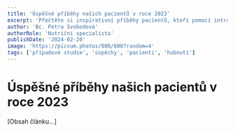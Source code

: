 ```yaml
---
title: 'Úspěšné příběhy našich pacientů v roce 2023'
excerpt: 'Přečtěte si inspirativní příběhy pacientů, kteří pomocí intragastrického balónu dosáhli významného úbytku váhy.'
author: 'Bc. Petra Svobodová'
authorRole: 'Nutriční specialista'
publishDate: '2024-02-20'
image: 'https://picsum.photos/800/600?random=4'
tags: ['případové studie', 'úspěchy', 'pacienti', 'hubnutí']
---
```


# Úspěšné příběhy našich pacientů v roce 2023

[Obsah článku...]